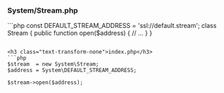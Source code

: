 <h3 class="text-transform-none">System/Stream.php</h3>
```php
<?php namespace System; // Namespace definition

const DEFAULT_STREAM_ADDRESS = 'ssl://default.stream';
class Stream
{
    public function open($address) {
        // ...
    }
}
```

<h3 class="text-transform-none">index.php</h3>
```php
$stream  = new System\Stream;
$address = System\DEFAULT_STREAM_ADDRESS;

$stream->open($address);
```
